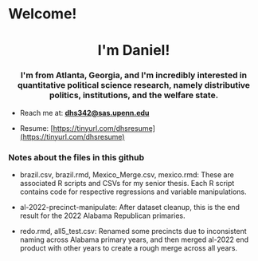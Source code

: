 # Welcome!
<h1 align="center">I'm Daniel!</h1>
<h3 align="center">I'm from Atlanta, Georgia, and I'm incredibly interested in quantitative political science research, namely distributive politics, institutions, and the welfare state.</h3>

- Reach me at: **dhs342@sas.upenn.edu**

- Resume: [https://tinyurl.com/dhsresume](https://tinyurl.com/dhsresume)

<h3 align="left">Notes about the files in this github</h3>

- brazil.csv, brazil.rmd, Mexico_Merge.csv, mexico.rmd: These are associated R scripts and CSVs for my senior thesis. Each R script contains code for respective regressions and variable manipulations.

- al-2022-precinct-manipulate: After dataset cleanup, this is the end result for the 2022 Alabama Republican primaries.

- redo.rmd, all5_test.csv: Renamed some precincts due to inconsistent naming across Alabama primary years, and then merged al-2022 end product with other years to create a rough merge across all years.
<p align="left">
</p>
